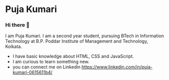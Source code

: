 # Puja Kumari

### Hi there 👋

<!--
**pjkri123/pjkri123** is a ✨ _special_ ✨ repository because its `README.md` (this file) appears on your GitHub profile.

Here are some ideas to get you started:

- 🔭 I’m currently working on ...
- 🌱 I’m currently learning ...
- 👯 I’m looking to collaborate on ...
- 🤔 I’m looking for help with ...
- 💬 Ask me about ...
- 📫 How to reach me: ...
- 😄 Pronouns: ...
- ⚡ Fun fact: ...
-->


I am Puja Kumari. I am a second year student, pursuing BTech in Information Technology at B.P. Poddar Institute of Management and Technology, Kolkata.

- I have basic knowledge about HTML, CSS and JavaScript.
- I am curious to learn something new.
- you can connect me on Linkedin https://www.linkedin.com/in/puja-kumari-0615611b4/
